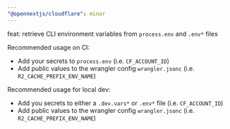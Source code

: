 ```yaml
---
"@opennextjs/cloudflare": minor
---
```


feat: retrieve CLI environment variables from `process.env` and `.env*` files

Recommended usage on CI:

- Add your secrets to `process.env` (i.e. `CF_ACCOUNT_ID`)
- Add public values to the wrangler config `wrangler.jsonc` (i.e. `R2_CACHE_PREFIX_ENV_NAME`)

Recommended usage for local dev:

- Add you secrets to either a `.dev.vars*` or `.env*` file (i.e. `CF_ACCOUNT_ID`)
- Add public values to the wrangler config `wrangler.jsonc` (i.e. `R2_CACHE_PREFIX_ENV_NAME`)
